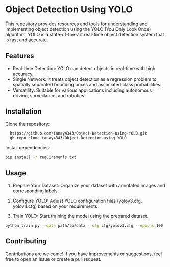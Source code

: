 
# Object Detection Using YOLO

This repository provides resources and tools for understanding and implementing object detection using the YOLO (You Only Look Once) algorithm. YOLO is a state-of-the-art real-time object detection system that is fast and accurate.






## Features

- Real-time Detection: YOLO can detect objects in real-time with high accuracy.
- Single Network: It treats object detection as a regression problem to spatially separated bounding boxes and associated class probabilities.
- Versatility: Suitable for various applications including autonomous driving, surveillance, and robotics.



## Installation

Clone the repository:

```bash
  https://github.com/tanay4343/Object-Detection-using-YOLO.git
  gh repo clone tanay4343/Object-Detection-using-YOLO
```
Install dependencies:
```bash
pip install -r requirements.txt

```

## Usage
1. Prepare Your Dataset: Organize your dataset with annotated images and corresponding labels.

2. Configure YOLO: Adjust YOLO configuration files (yolov3.cfg, yolov4.cfg) based on your requirements.

3. Train YOLO: Start training the model using the prepared dataset.

```bash
python train.py --data path/to/data --cfg cfg/yolov3.cfg --epochs 100
```


## Contributing

Contributions are welcome! If you have improvements or suggestions, feel free to open an issue or create a pull request.



